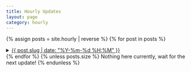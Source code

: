 ```yaml
---
title: Hourly Updates
layout: page
category: hourly
---
```


{% assign posts = site.hourly | reverse %}
{% for post in posts %}
<details>
  <summary>
    <a href="{{ post.url | relative_url }}">{{ post.slug | date: "%Y-%m-%d %H:%M" }}</a>
  </summary>
  <a href="{{ post.url | relative_url }}">{{ post.excerpt }}</a>
</details>
{% endfor %}
{% unless posts.size %}
Nothing here currently, wait for the next update!
{% endunless %}
